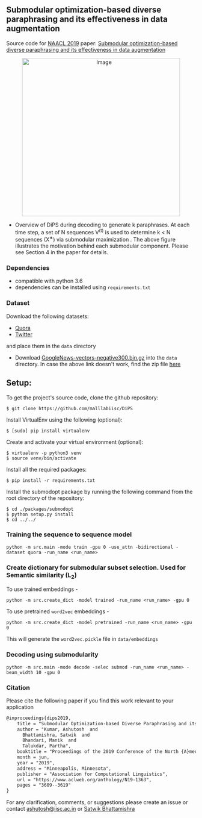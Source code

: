 ## Submodular optimization-based diverse paraphrasing and its effectiveness in data augmentation

Source code for [NAACL 2019](https://naacl2019.org/) paper: [Submodular optimization-based diverse paraphrasing and its effectiveness in data augmentation](https://www.aclweb.org/anthology/N19-1363)

<p align="center">
  <img align="center" src="https://github.com/malllabiisc/DiPS/blob/master/images/dips_model.png" alt="Image" height="420" >
</p>

- Overview of DiPS during decoding to generate k paraphrases. At each time step, a set of N sequences V<sup>(t)</sup> is used to determine k &lt; N sequences (X<sup>∗</sup>) via submodular maximization . The above figure illustrates the motivation behind each submodular component. Please see Section 4 in the paper for details.

### Dependencies

- compatible with python 3.6
- dependencies can be installed using `requirements.txt`

### Dataset

Download the following datasets:

- [Quora](https://indianinstituteofscience-my.sharepoint.com/:u:/g/personal/ashutosh_iisc_ac_in/EeQ9jevrqJNNnFNsjKQR9VYBlePoAuZN2CSXobyXzCA0ew?e=9Vn0yw)
- [Twitter](https://indianinstituteofscience-my.sharepoint.com/:u:/g/personal/ashutosh_iisc_ac_in/EZe7CE3Ip0NOvBYAEjYR5RcBMyG-SjKeMI-XC6-njZrLGQ?e=gyDdGf)

and place them in the `data` directory

- Download [GoogleNews-vectors-negative300.bin.gz](https://drive.google.com/file/d/0B7XkCwpI5KDYNlNUTTlSS21pQmM/edit?usp=sharing) into the `data` directory. In case the above link doesn't work, find the zip file [here](https://code.google.com/archive/p/word2vec/)

## Setup:

To get the project's source code, clone the github repository:

```shell
$ git clone https://github.com/malllabiisc/DiPS
```

Install VirtualEnv using the following (optional):

```shell
$ [sudo] pip install virtualenv
```

Create and activate your virtual environment (optional):

```shell
$ virtualenv -p python3 venv
$ source venv/bin/activate
```

Install all the required packages:

```shell
$ pip install -r requirements.txt
```

Install the submodopt package by running the following command from the root directory of the repository:

```shell
$ cd ./packages/submodopt
$ python setup.py install
$ cd ../../
```

### Training the sequence to sequence model

```
python -m src.main -mode train -gpu 0 -use_attn -bidirectional -dataset quora -run_name <run_name>
```

### Create dictionary for submodular subset selection. Used for Semantic similarity (L<sub>2</sub>)
  
To use trained embeddings - 
```
python -m src.create_dict -model trained -run_name <run_name> -gpu 0
```

To use pretrained `word2vec` embeddings - 

```
python -m src.create_dict -model pretrained -run_name <run_name> -gpu 0
```

This will generate the `word2vec.pickle` file in `data/embeddings`

### Decoding using submodularity

```
python -m src.main -mode decode -selec submod -run_name <run_name> -beam_width 10 -gpu 0
```

### Citation

Please cite the following paper if you find this work relevant to your application

```tex
@inproceedings{dips2019,
    title = "Submodular Optimization-based Diverse Paraphrasing and its Effectiveness in Data Augmentation",
    author = "Kumar, Ashutosh  and
      Bhattamishra, Satwik  and
      Bhandari, Manik  and
      Talukdar, Partha",
    booktitle = "Proceedings of the 2019 Conference of the North {A}merican Chapter of the Association for Computational Linguistics: Human Language Technologies, Volume 1 (Long and Short Papers)",
    month = jun,
    year = "2019",
    address = "Minneapolis, Minnesota",
    publisher = "Association for Computational Linguistics",
    url = "https://www.aclweb.org/anthology/N19-1363",
    pages = "3609--3619"
}
```

For any clarification, comments, or suggestions please create an issue or contact [ashutosh@iisc.ac.in](http://ashutoshml.github.io) or [Satwik Bhattamishra](satwik55@gmail.com)
